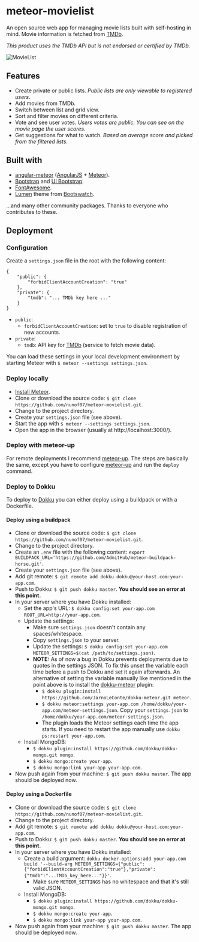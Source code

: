 # meteor-movielist

An open source web app for managing movie lists built with self-hosting in mind. Movie information is fetched from [TMDb][tmdb].

_This product uses the TMDb API but is not endorsed or certified by TMDb._

![MovieList][preview-gif]

## Features

- Create private or public lists. _Public lists are only viewable to registered users._
- Add movies from TMDb.
- Switch between list and grid view.
- Sort and filter movies on different criteria.
- Vote and see user votes. _Users votes are public. You can see on the movie page the user scores._
- Get suggestions for what to watch. _Based on average score and picked from the filtered lists._

## Built with

- [angular-meteor][angular-meteor] ([AngularJS][angular] + [Meteor][meteor]).
- [Bootstrap][bootstrap] and [UI Bootstrap][ui-bootstrap].
- [FontAwesome][fontawesome].
- [Lumen][lumen] theme from [Bootswatch][Bootswatch].

...and many other community packages. Thanks to everyone who contributes to these.

## Deployment

### Configuration

Create a `settings.json` file in the root with the following content:

```
{
    "public": {
        "forbidClientAccountCreation": "true"
    },
    "private": {
        "tmdb": "... TMDb key here ..."
    }
}
```

- `public`:
    - `forbidClientAccountCreation`: set to `true` to disable registration of new accounts. 
- `private`:
    - `tmdb`: API key for [TMDb][tmdb] (service to fetch movie data).

You can load these settings in your local development environment by starting Meteor with `$ meteor --settings settings.json`.

### Deploy locally

- [Install Meteor][meteor-install].
- Clone or download the source code: `$ git clone https://github.com/nunof07/meteor-movielist.git`.
- Change to the project directory.
- Create your `settings.json` file (see above).
- Start the app with `$ meteor --settings settings.json`.
- Open the app in the browser (usually at http://localhost:3000/).

### Deploy with meteor-up

For remote deployments I recommend [meteor-up][mup]. The steps are basically the same, except you have to configure [meteor-up][mup] and run the `deploy` command.

### Deploy to Dokku

To deploy to [Dokku][dokku] you can either deploy using a buildpack or with a Dockerfile.

#### Deploy using a buildpack

- Clone or download the source code: `$ git clone https://github.com/nunof07/meteor-movielist.git`.
- Change to the project directory.
- Create an `.env` file with the following content: `export BUILDPACK_URL='https://github.com/AdmitHub/meteor-buildpack-horse.git'`.
- Create your `settings.json` file (see above).
- Add git remote: `$ git remote add dokku dokku@your-host.com:your-app.com`.
- Push to Dokku: `$ git push dokku master`. **You should see an error at this point.**
- In your server where you have Dokku installed:
    - Set the app's URL: `$ dokku config:set your-app.com ROOT_URL=http://your-app.com`.
    - Update the settings:
        - Make sure `settings.json` doesn't contain any spaces/whitespace.
        - Copy `settings.json` to your server.
        - Update the settings: `$ dokku config:set your-app.com METEOR_SETTINGS=$(cat /path/to/settings.json)`.
        - **NOTE:** As of now a bug in Dokku prevents deployments due to quotes in the settings JSON.
        To fix this unset the variable each time before a push to Dokku and set it again afterwards.
        An alternative of setting the variable manually like mentioned in the point above is to install the [dokku-meteor][dokku-meteor] plugin:
            - `$ dokku plugin:install https://github.com/JarnoLeConte/dokku-meteor.git meteor`.
            - `$ dokku meteor:settings your-app.com /home/dokku/your-app.com/meteor-settings.json`. Copy your `settings.json` to `/home/dokku/your-app.com/meteor-settings.json`.
            - The plugin loads the Meteor settings each time the app starts. If you need to restart the app manually use `dokku ps:restart your-app.com`.
    - Install MongoDB:
        - `$ dokku plugin:install https://github.com/dokku/dokku-mongo.git mongo`.
        - `$ dokku mongo:create your-app`.
        - `$ dokku mongo:link your-app your-app.com`.
- Now push again from your machine: `$ git push dokku master`. The app should be deployed now.

#### Deploy using a Dockerfile

- Clone or download the source code: `$ git clone https://github.com/nunof07/meteor-movielist.git`.
- Change to the project directory.
- Add git remote: `$ git remote add dokku dokku@your-host.com:your-app.com`.
- Push to Dokku: `$ git push dokku master`. **You should see an error at this point.**
- In your server where you have Dokku installed:
    - Create a build argument: `dokku docker-options:add your-app.com build '--build-arg METEOR_SETTINGS={"public":{"forbidClientAccountCreation":"true"},"private":{"tmdb":"...TMDb_key_here..."}}'`.
        - Make sure `METEOR_SETTINGS` has no whitespace and that it's still valid JSON.
    - Install MongoDB:
        - `$ dokku plugin:install https://github.com/dokku/dokku-mongo.git mongo`.
        - `$ dokku mongo:create your-app`.
        - `$ dokku mongo:link your-app your-app.com`.
- Now push again from your machine: `$ git push dokku master`. The app should be deployed now.

[tmdb]: https://www.themoviedb.org/
[angular-meteor]: http://www.angular-meteor.com/
[angular]: https://angularjs.org/
[meteor]: https://www.meteor.com/
[bootstrap]: http://getbootstrap.com/
[ui-bootstrap]: http://angular-ui.github.io/bootstrap/
[fontawesome]: http://fontawesome.io/
[lumen]: https://bootswatch.com/lumen/
[bootswatch]: https://bootswatch.com/
[meteor-install]: https://www.meteor.com/install
[preview-gif]: https://cdn.rawgit.com/nunof07/meteor-movielist/4fba0462f0c49acd5e4b76b4a6d8425941d2f8b6/public/images/movielist_demo.gif
[mup]: https://github.com/arunoda/meteor-up
[dokku]: http://dokku.viewdocs.io/dokku/
[dokku-meteor]: https://github.com/JarnoLeConte/dokku-meteor